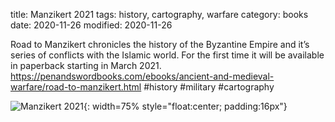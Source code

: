 title: Manzikert 2021
tags: history, cartography, warfare
category: books
date:  2020-11-26
modified: 2020-11-26

Road to Manzikert chronicles the history of the Byzantine Empire and it’s series of conflicts with the Islamic world.   For the first time it will be available in paperback starting in March 2021.   https://penandswordbooks.com/ebooks/ancient-and-medieval-warfare/road-to-manzikert.html #history #military #cartography

![Manzikert 2021]({static}/images/Manzikert2021.PNG){: width=75% style="float:center; padding:16px"}
